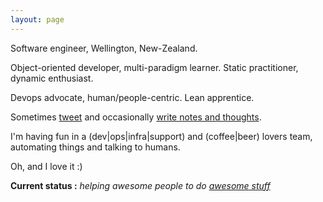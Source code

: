 ```yaml
---
layout: page
---
```


Software engineer, Wellington, New-Zealand.

Object-oriented developer, multi-paradigm learner. Static practitioner, dynamic enthusiast.

Devops advocate, human/people-centric. Lean apprentice.

Sometimes [tweet](http://twitter.com/cuberri) and occasionally [write notes and thoughts](http://blog.uberri.net).

I'm having fun in a (dev|ops|infra|support) and (coffee|beer) lovers team, automating things and talking to humans.

Oh, and I love it :)

**Current status :** *helping awesome people to do [awesome stuff](https://www.wetafx.co.nz/)*
